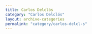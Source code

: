 ```yaml
---
title: Carlos Delclós
category: "Carlos Delclós"
layout: archive-categories
permalink: "category/carlos-delcl-s"
---
```

